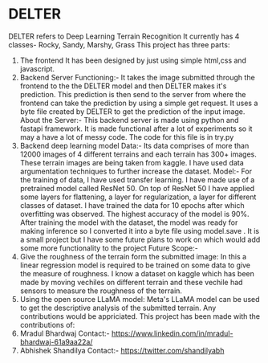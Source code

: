 # DELTER
DELTER refers to Deep Learning Terrain Recognition 
It currently has 4 classes- Rocky, Sandy, Marshy, Grass
This project has three parts:
1) The frontend
   It has been designed by just using simple html,css and javascript.
2) Backend Server
   Functioning:-
   It takes the image submitted through the frontend to the the DELTER model and then DELTER makes it's prediction.
   This prediction is then send to the server from where the frontend can take the prediction by using a simple get request.
   It uses a byte file created by DELTER to get the prediction of the input image.
   About the Server:-
   This backend server is made using python and fastapi framework.
   It is made functional after a lot of experiments so it may a have a lot of messy code.
   The code for this file is in try.py
3) Backend deep learning model
   Data:-
   Its data comprises of more than 12000 images of 4 different terrains and each terrain has 300+ images.
   These terrain images are being taken from kaggle.
   I have used data argumentation techniques to further increase the dataset.
   Model:-
   For the training of data, I have used transfer learning. I have made use of a pretrained model called ResNet 50.
   On top of ResNet 50 I have applied some layers for flattening, a layer for regularization, a layer for different classes of dataset.
   I have trained the data for 10 epochs after which overfitting was observed.
   The highest accuracy of the model is 90%.
   After training the model with the dataset, the model was ready for making inference so I converted it into a byte file using model.save .
It is a small project but I have some future plans to work on which would add some more functionality to the project
Future Scope:-
1) Give the roughness of the terrain form the submitted image:
   In this a linear regression model is required to be trained on some data to give the measure of roughness.
   I know a dataset on kaggle which has been made by moving vechiles on different terrain and these vechile had sensors to measure the roughness of the terrain.
2) Using the open source LLaMA model:
   Meta's LLaMA model can be used to get the descriptive analysis of the submitted terrain.
Any contributions would be appriciated.
This project has been made with the contributions of:
  1) Mradul Bhardwaj                   Contact:- https://www.linkedin.com/in/mradul-bhardwaj-61a9aa22a/
  2) Abhishek Shandilya                Contact:- https://twitter.com/shandilyabh

   
   
   
   
